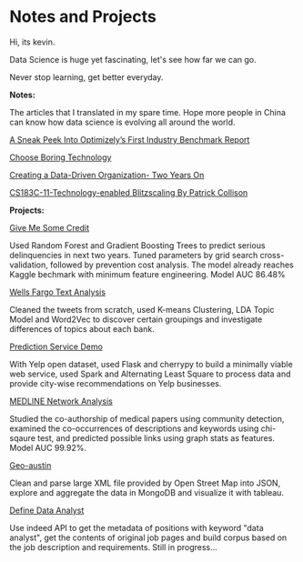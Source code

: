# Notes and Projects

Hi, its kevin.

Data Science is huge yet fascinating, let's see how far we can go.

Never stop learning, get better everyday.

**Notes:**

The articles that I translated in my spare time. Hope more people in China can know how data science is evolving all around the world.

[A Sneak Peek Into Optimizely’s First Industry Benchmark Report](https://github.com/kevinshenyang07/notes-and-projects/blob/gh-pages/notes/A%20Sneak%20Peek%20Into%20Optimizely%E2%80%99s%20First%20Industry%20Benchmark%20Report.pdf)

[Choose Boring Technology](https://github.com/kevinshenyang07/notes-and-projects/blob/gh-pages/notes/Choose%20Boring%20Technology.pdf)

[Creating a Data-Driven Organization- Two Years On](https://github.com/kevinshenyang07/notes-and-projects/blob/gh-pages/notes/Creating%20a%20Data-Driven%20Organization-%20Two%20Years%20On.pdf)

[CS183C-11-Technology-enabled Blitzscaling By Patrick Collison](https://github.com/kevinshenyang07/notes-and-projects/blob/gh-pages/notes/CS183C-11-Technology-enabled%20Blitzscaling.md)

**Projects:**

[Give Me Some Credit](https://github.com/kevinshenyang07/notes-and-projects/tree/gh-pages/projects/Give_Me_Some_Credit/Give_Me_Some_Credit.ipynb)

Used Random Forest and Gradient Boosting Trees to predict serious delinquencies in next two years. Tuned parameters by grid search cross-validation, followed by prevention cost analysis. The model already reaches Kaggle bechmark with minimum feature engineering. Model AUC 86.48%

[Wells Fargo Text Analysis](https://github.com/kevinshenyang07/notes-and-projects/blob/gh-pages/projects/Text_Anlysis_Wells_Fargo/Hashtags_TFIDF_KMeans_LDA_Word2Vec.ipynb)

Cleaned the tweets from scratch, used K-means Clustering, LDA Topic Model and Word2Vec to discover certain groupings and investigate differences of topics about each bank.

[Prediction Service Demo](https://github.com/kevinshenyang07/notes-and-projects/tree/gh-pages/projects/Prediction_Service_Demo)

With Yelp open dataset, used Flask and cherrypy to build a minimally viable web service, used Spark and Alternating Least Square to process data and provide city-wise recommendations on Yelp businesses.

[MEDLINE Network Analysis](https://github.com/kevinshenyang07/notes-and-projects/blob/gh-pages/projects/MEDLINE_Network_Analysis/MEDLINE_Network_Analysis.ipynb)

Studied the co-authorship of medical papers using community detection, examined the co-occurrences of descriptions and keywords using chi-sqaure test, and predicted possible links using graph stats as features. Model AUC 99.92%.

[Geo-austin](https://github.com/kevinshenyang07/notes-and-projects/tree/gh-pages/projects/Open_Street_Map_Austin)

Clean and parse large XML file provided by Open Street Map into JSON, explore and aggregate the data in MongoDB and visualize it with tableau.

[Define Data Analyst](https://github.com/kevinshenyang07/notes-and-projects/tree/gh-pages/projects/Define_Data_Analyst)

Use indeed API to get the metadata of positions with keyword "data analyst", get the contents of original job pages and build corpus based on the job description and requirements. Still in progress...